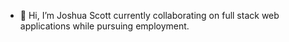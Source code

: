 - 👋 Hi, I’m Joshua Scott
currently collaborating on full stack web applications while pursuing employment.

<!---
joshscott95/joshscott95 is a ✨ special ✨ repository because its `README.md` (this file) appears on your GitHub profile.
You can click the Preview link to take a look at your changes.
--->
